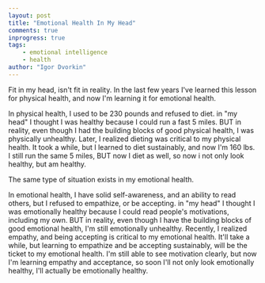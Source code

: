 ```yaml
--- 
layout: post
title: "Emotional Health In My Head"
comments: true
inprogress: true
tags: 
    - emotional intelligence
    - health
author: "Igor Dvorkin"
---
```


Fit in my head, isn't fit in reality.  In the last few years I've learned this lesson for physical health, and now I'm learning it for emotional health.

In physical health, I used to be 230 pounds and refused to diet.   in "my head" I thought I was healthy because I could run a fast 5 miles. BUT in reality, even though I had the building blocks of good physical health, I was physically unhealthy.  Later,  I realized dieting was critical to my physical health.  It took a while,  but I learned to diet sustainably, and now I'm 160 lbs.    I still run the same 5 miles, BUT now I diet as well, so now i not only look healthy, but am healthy.

The same type of situation exists in my emotional health.

In emotional health, I have solid self-awareness, and an ability to read others, but I refused to empathize, or be accepting.   in "my head" I thought I was emotionally healthy because I could read people's motivations, including my own.  BUT in reality, even though I have the building blocks of good emotional health, I'm still emotionally unhealthy.   Recently,  I realized empathy, and being accepting is critical to my emotional health.  It'll take a while,  but learning to empathize and be accepting sustainably, will be the ticket to my emotional health.    I'm still able to see motivation clearly, but now I'm learning empathy and acceptance, so soon I'll not only look emotionally healthy, I'll actually be emotionally healthy.

